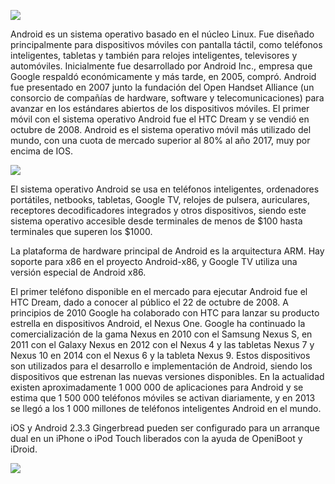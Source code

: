 ![](https://images.cooltext.com/5136292.png)

Android es un sistema operativo basado en el núcleo Linux. Fue diseñado principalmente para dispositivos móviles con pantalla táctil, como teléfonos inteligentes, tabletas y también para relojes inteligentes, televisores y automóviles. Inicialmente fue desarrollado por Android Inc., empresa que Google respaldó económicamente y más tarde, en 2005, compró. Android fue presentado en 2007 junto la fundación del Open Handset Alliance (un consorcio de compañías de hardware, software y telecomunicaciones) para avanzar en los estándares abiertos de los dispositivos móviles. El primer móvil con el sistema operativo Android fue el HTC Dream y se vendió en octubre de 2008. Android es el sistema operativo móvil más utilizado del mundo, con una cuota de mercado superior al 80% al año 2017, muy por encima de IOS.

![](http://www.islabit.com/wp-content/uploads/2017/09/Android.png)

El sistema operativo Android se usa en teléfonos inteligentes, ordenadores portátiles, netbooks, tabletas, Google TV, relojes de pulsera, auriculares, receptores decodificadores integrados y otros dispositivos, siendo este sistema operativo accesible desde terminales de menos de $100 hasta terminales que superen los $1000.

La plataforma de hardware principal de Android es la arquitectura ARM. Hay soporte para x86 en el proyecto Android-x86, y Google TV utiliza una versión especial de Android x86.

El primer teléfono disponible en el mercado para ejecutar Android fue el HTC Dream, dado a conocer al público el 22 de octubre de 2008. A principios de 2010 Google ha colaborado con HTC para lanzar su producto estrella en dispositivos Android, el Nexus One. Google ha continuado la comercialización de la gama Nexus en 2010 con el Samsung Nexus S, en 2011 con el Galaxy Nexus en 2012 con el Nexus 4 y las tabletas Nexus 7 y Nexus 10 en 2014 con el Nexus 6 y la tableta Nexus 9. Estos dispositivos son utilizados para el desarrollo e implementación de Android, siendo los dispositivos que estrenan las nuevas versiones disponibles. En la actualidad existen aproximadamente 1 000 000 de aplicaciones para Android y se estima que 1 500 000 teléfonos móviles se activan diariamente, y en 2013 se llegó a los 1 000 millones de teléfonos inteligentes Android en el mundo.

iOS y Android 2.3.3 Gingerbread pueden ser configurado para un arranque dual en un iPhone o iPod Touch liberados con la ayuda de OpeniBoot y iDroid.

![](https://www.movilzona.es/app/uploads/2015/04/icon-pack-portada.jpg)

